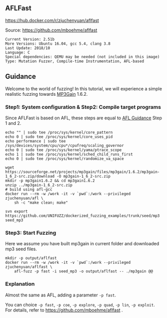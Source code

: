 ## AFLFast

https://hub.docker.com/r/zjuchenyuan/aflfast

Source: https://github.com/mboehme/aflfast

```
Current Version: 2.51b
More Versions: Ubuntu 16.04, gcc 5.4, clang 3.8
Last Update: 2018/10
Language: C
Special dependencies: QEMU may be needed (not included in this image)
Type: Mutation Fuzzer, Compile-time Instrumentation, AFL-based
```

## Guidance

Welcome to the world of fuzzing! 
In this tutorial, we will experience a simple realistic fuzzing towards [MP3Gain](http://mp3gain.sourceforge.net/) 1.6.2.

### Step1: System configuration & Step2: Compile target programs

Since AFLFast is based on AFL, these steps are equal to [AFL Guidance](https://hub.docker.com/r/zjuchenyuan/afl) Step 1 and 2. 

```
echo "" | sudo tee /proc/sys/kernel/core_pattern
echo 0 | sudo tee /proc/sys/kernel/core_uses_pid
echo performance | sudo tee /sys/devices/system/cpu/cpu*/cpufreq/scaling_governor
echo 0 | sudo tee /proc/sys/kernel/yama/ptrace_scope
echo 1 | sudo tee /proc/sys/kernel/sched_child_runs_first
echo 0 | sudo tee /proc/sys/kernel/randomize_va_space

wget https://sourceforge.net/projects/mp3gain/files/mp3gain/1.6.2/mp3gain-1_6_2-src.zip/download -O mp3gain-1_6_2-src.zip
mkdir -p mp3gain1.6.2 && cd mp3gain1.6.2
unzip ../mp3gain-1_6_2-src.zip
# build using afl-gcc
docker run --rm -w /work -it -v `pwd`:/work --privileged zjuchenyuan/afl \
    sh -c "make clean; make"

svn export https://github.com/UNIFUZZ/dockerized_fuzzing_examples/trunk/seed/mp3 seed_mp3
```

### Step3: Start Fuzzing

Here we assume you have built mp3gain in current folder and downloaded mp3 seed files.

```
mkdir -p output/aflfast
docker run --rm -w /work -it -v `pwd`:/work --privileged zjuchenyuan/aflfast \
    afl-fuzz -p fast -i seed_mp3 -o output/aflfast -- ./mp3gain @@
```

### Explanation

Almost the same as AFL, adding a parameter `-p fast`.

You can choice `-p fast`, `-p coe`, `-p explore`, `-p quad`, `-p lin`, `-p exploit`. For details, refer to https://github.com/mboehme/aflfast .
